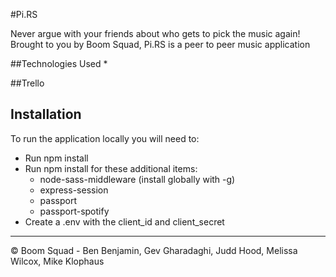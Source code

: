 #Pi.RS

Never argue with your friends about who gets to pick the music again! Brought to you by Boom Squad, Pi.RS is a peer to peer music application

##Technologies Used
*

##Trello



## Installation

To run the application locally you will need to:

* Run npm install
* Run npm install for these additional items:
    * node-sass-middleware (install globally with -g)
    * express-session
    * passport
    * passport-spotify
* Create a .env with the client_id and client_secret



___

© Boom Squad - Ben Benjamin, Gev Gharadaghi, Judd Hood, Melissa Wilcox, Mike Klophaus